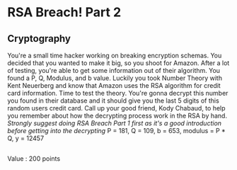 # RSA Breach! Part 2
## Cryptography

You're a small time hacker working on breaking encryption schemas. You decided that you wanted to make it big, so you shoot for Amazon. After a lot of testing, you're able to get some information out of their algorithm. You found a P, Q, Modulus, and b value. Luckily you took Number Theory with Kent Neuerberg and know that Amazon uses the RSA algorithm for credit card information. Time to test the theory. You're gonna decrypt this number you found in their database and it should give you the last 5 digits of this random users credit card. Call up your good friend, Kody Chabaud, to help you remember about how the decrypting process work in the RSA by hand. *Strongly suggest doing RSA Breach Part 1 first as it's a good introduction before getting into the decrypting*
P = 181, Q = 109, b = 653, modulus = P * Q, y = 12457
​

##

Value : 200 points

